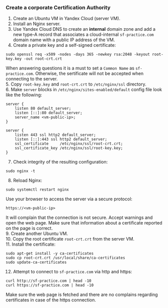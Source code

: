 ### Create a corporate Certification Authority
1. Create an Ubuntu VM in Yandex Cloud (server VM).
2. Install an Nginx server.
3. Use Yandex Cloud DNS to create an **internal** domain zone and add a new type-A record that associates a cloud-internal ```sf-practice.com``` domain name with a public IP address of the VM.
4. Create a private key and a self-signed certificate:
```
sudo openssl req -x509 -nodes -days 365 -newkey rsa:2048 -keyout root-key.key -out root-crt.crt
```
When answering questions it is a must to set a ```Common Name``` as ```sf-practice.com```. Otherwise, the sertificate will not be accepted when connecting to the server.  
5. Copy ```root-key.key``` and ```root-crt.crt``` to ```/etc/nginx/ssl``` directory.  
6. Make ```server``` blocks in ```/etc/nginx/sites-enabled/default``` config file look like the following:
```
server {
    listen 80 default_server;
    listen [::]:80 default_server;
    server_name <vm-public-ip>;
}

server {
    listen 443 ssl http2 default_server;
    listen [::]:443 ssl http2 default_server;
    ssl_certificate 	/etc/nginx/ssl/root-crt.crt;
    ssl_certificate_key /etc/nginx/ssl/root-key.key;
}
```
7. Check integrity of the resulting configuration:
```
sudo nginx -t
```
8. Reload Nginx:
```
sudo systemctl restart nginx
```
Use your browser to access the server via a secure protocol:
```
https://<vm-public-ip>
```
It will complain that the connection is not secure. Accept warnings and open the web page. Make sure that information about a certificate reported on the page is correct.    
9. Create another Ubuntu VM.  
10. Copy the root certificate ```root-crt.crt``` from the server VM.  
11. Install the certificate:
```
sudo apt-get install -y ca-certificates
sudo cp root-crt.crt /usr/local/share/ca-certificates
sudo update-ca-certificates
```
12. Attempt to connect to ```sf-practice.com``` via http and https:
```
curl http://sf-practice.com | head -10
curl https://sf-practice.com | head -10
```
Make sure the web page is fetched and there are no complains regarding certificates in case of the https connection.
